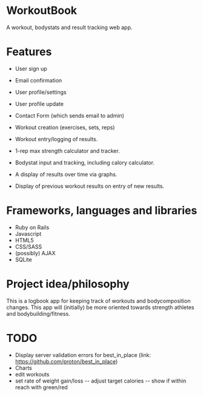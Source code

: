 WorkoutBook
===========

A workout, bodystats and result tracking web app. 

Features
===========

- User sign up
- Email confirmation
- User profile/settings
- User profile update
- Contact Form (which sends email to admin)

- Workout creation (exercises, sets, reps) 
- Workout entry/logging of results.
- 1-rep max strength calculator and tracker.
- Bodystat input and tracking, including calory calculator.
- A display of results over time via graphs. 
- Display of previous workout results on entry of new results.

Frameworks, languages and libraries
==========

- Ruby on Rails
- Javascript 
- HTML5
- CSS/SASS
- (possibly) AJAX
- SQLite


Project idea/philosophy
==========
This is a logbook app for keeping track of workouts and bodycomposition changes. 
This app will (initially) be more oriented towards strength athletes and bodybuilding/fitness.


TODO
=============
- Display server validation errors for best_in_place (link: https://github.com/proton/best_in_place)
- Charts
- edit workouts
- set rate of weight gain/loss
-- adjust target calories
-- show if within reach with green/red

